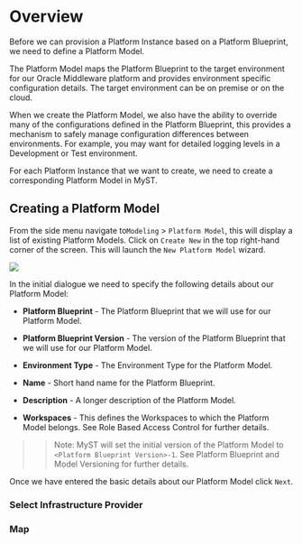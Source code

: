 # Overview
Before we can provision a Platform Instance based on a Platform Blueprint, we need to define a Platform Model. 

The Platform Model maps the Platform Blueprint to the target environment for our Oracle Middleware platform and provides environment specific configuration details. The target environment can be on premise or on the cloud.

When we create the Platform Model, we also have the ability to override many of the configurations defined in the Platform Blueprint, this provides a mechanism to safely manage configuration differences between environments. For example, you may want for detailed logging levels in a Development or Test environment.

For each Platform Instance that we want to create, we need to create a corresponding Platform Model in MyST.

## Creating a Platform Model
From the side menu navigate to`Modeling` > `Platform Model`, this will display a list of existing Platform Models. Click on `Create New` in the top right-hand corner of the screen. This will launch the `New Platform Model` wizard.

![](img/SmartWizardBasic.PNG)

In the initial dialogue we need to specify the following details about our Platform Model:

* **Platform Blueprint** - The Platform Blueprint that we will use for our Platform Model.
* **Platform Blueprint Version** - The version of the Platform Blueprint that we will use for our Platform Model.
* **Environment Type** - The Environment Type for the Platform Model.
* **Name** - Short hand name for the Platform Blueprint.
* **Description** - A longer description of the Platform Model.

* **Workspaces** - This defines the Workspaces to which the Platform Model belongs. See Role Based Access Control for further details.

>> Note: MyST will set the initial version of the Platform Model to 
`<Platform Blueprint Version>-1`. See Platform Blueprint and Model Versioning for further details.

Once we have entered the basic details about our Platform Model click `Next`.

### Select Infrastructure Provider

### Map
